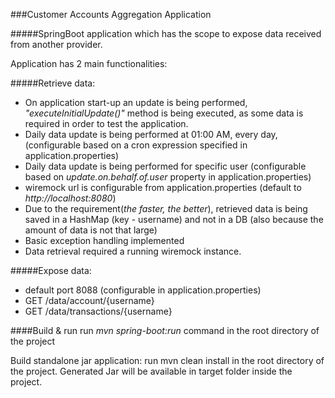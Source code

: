 ###Customer Accounts Aggregation Application

#####SpringBoot application which has the scope to expose data received from another provider. 

Application has 2 main functionalities:

#####Retrieve data:
- On application start-up an update is being performed, _"executeInitialUpdate()"_ method is being executed, as some data is required in order to test the application.
- Daily data update is being performed at 01:00 AM, every day, (configurable based on a cron expression specified in application.properties)
- Daily data update is being performed for specific user (configurable based on _update.on.behalf.of.user_ property in application.properties) 
- wiremock url is configurable from application.properties (default to _http://localhost:8080_)
- Due to the requirement(_the faster, the better_), retrieved data is being saved in a HashMap (key - username) and not in a DB (also because the amount of data is not that large)
- Basic exception handling implemented
- Data retrieval required a running wiremock instance.

#####Expose data:
- default port 8088 (configurable in application.properties)
- GET /data/account/{username}
- GET /data/transactions/{username}


####Build & run
run _mvn spring-boot:run_ command in the root directory of the project 

Build standalone jar application: run mvn clean install in the root directory of the project. Generated Jar will be available in target folder inside the project.
